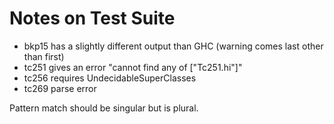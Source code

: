 # Notes on Test Suite

- bkp15 has a slightly different output than GHC (warning comes last other than first)
- tc251 gives an error "cannot find any of ["Tc251.hi"]"
- tc256 requires UndecidableSuperClasses
- tc269 parse error

Pattern match should be singular but is plural.
